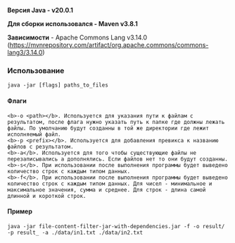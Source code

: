 <b>Версия Java - v20.0.1</b>

<b>Для сборки использовался - Maven v3.8.1</b>

<b>Зависимости</b>
    - Apache Commons Lang v3.14.0 (https://mvnrepository.com/artifact/org.apache.commons/commons-lang3/3.14.0)

### Использование
    java -jar [flags] paths_to_files
#### Флаги
    <b>-o <path></b>. Используется для указания пути к файлам с результатом, после флага нужно указать путь к папке где должны лежать файлы. По умолчанию будут созданны в той же директории где лежит исполняемый файл. 
    <b>-p <prefix></b>. Используется для добавления превикса к названию файлов с результатом.
    <b>-a</b>. Используется для того чтобы существующие файлы не перезаписывались а дополнялись. Если файлов нет то они будут созданны.
    <b>-s</b>. При использовании после выполнения программы будет выведено количество строк с каждым типом данных.
    <b>-f</b>. При использовании после выполнения программы будет выведено количество строк с каждым типом данных. Для чисел - минимальное и максимальное значения, сумма и среднее. Для строк - длина самой длинной и короткой строк.

#### Пример
    java -jar file-content-filter-jar-with-dependencies.jar -f -o result/ -p result_ -a ./data/in1.txt ./data/in2.txt

